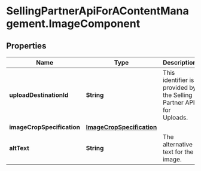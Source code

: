 # SellingPartnerApiForAContentManagement.ImageComponent

## Properties
Name | Type | Description | Notes
------------ | ------------- | ------------- | -------------
**uploadDestinationId** | **String** | This identifier is provided by the Selling Partner API for Uploads. | 
**imageCropSpecification** | [**ImageCropSpecification**](ImageCropSpecification.md) |  | 
**altText** | **String** | The alternative text for the image. | 


